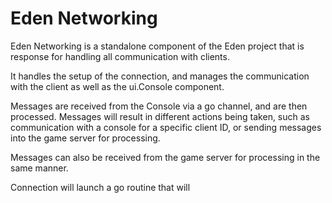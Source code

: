 # Eden Networking

Eden Networking is a standalone component of the Eden project that is response for handling all communication with clients.

It handles the setup of the connection, and manages the communication with the client as well as the ui.Console component.

Messages are received from the Console via a go channel, and are then processed. Messages will result in different
actions being taken, such as communication with a console for a specific client ID, or sending messages into the 
game server for processing. 

Messages can also be received from the game server for processing in the same manner. 

Connection will launch a go routine that will 